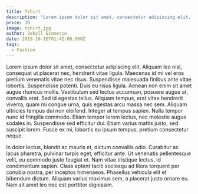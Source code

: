 ```yaml
---
title: Tshirt
description: 'Lorem ipsum dolor sit amet, consectetur adipiscing elit. Aliquam leo nisl, consequat ut placerat nec, hendrerit vitae ligula.'
price: 10
image: tshirt.jpg
author: Jekyll Ecomerce
date: 2019-10-16T01:42:00.000Z
tags:
  - Fashion
---
```


Lorem ipsum dolor sit amet, consectetur adipiscing elit. Aliquam leo nisl, consequat ut placerat nec, hendrerit vitae ligula. Maecenas id mi vel eros pretium venenatis vitae nec risus. Suspendisse malesuada finibus ante vitae lobortis. Suspendisse potenti. Duis eu risus ligula. Aenean non enim sit amet augue rhoncus mollis. Vestibulum sed lectus accumsan, posuere augue at, convallis erat. Sed id egestas tellus. Aliquam tempus, erat vitae hendrerit viverra, quam mi congue urna, quis egestas arcu massa nec sem. Aliquam ultricies tempus dui non eleifend. Integer at tempus sapien. Nulla tempor nunc id fringilla commodo. Etiam tempor lorem lectus, nec molestie augue sodales in. Suspendisse sed efficitur dui. Etiam varius mattis justo, sed suscipit lorem. Fusce ex mi, lobortis eu ipsum tempus, pretium consectetur neque.

In dolor lectus, blandit ac mauris et, dictum convallis odio. Curabitur ac lacus pharetra, pulvinar turpis eget, efficitur ante. Ut venenatis pellentesque velit, eu commodo justo feugiat et. Nam vitae tristique lectus, id condimentum sapien. Class aptent taciti sociosqu ad litora torquent per conubia nostra, per inceptos himenaeos. Phasellus vehicula elit et bibendum dictum. Aliquam varius maximus sem, a placerat justo ornare eu. Nam sit amet leo nec est porttitor dignissim.